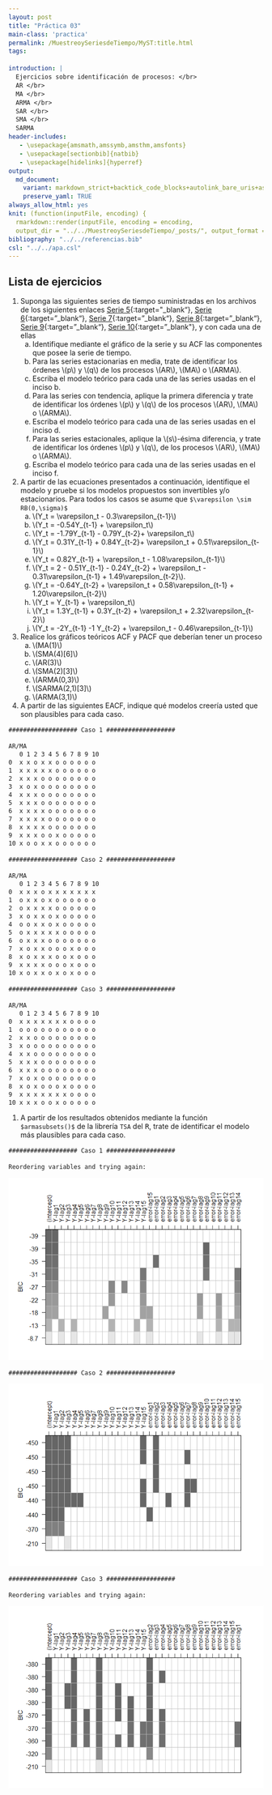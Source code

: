 ```yaml
---
layout: post
title: "Práctica 03"
main-class: 'practica'
permalink: /MuestreoySeriesdeTiempo/MyST:title.html
tags:

introduction: |
  Ejercicios sobre identificación de procesos: </br> 
  AR </br>
  MA </br>
  ARMA </br>
  SAR </br>
  SMA </br>
  SARMA
header-includes:
   - \usepackage{amsmath,amssymb,amsthm,amsfonts}
   - \usepackage[sectionbib]{natbib}
   - \usepackage[hidelinks]{hyperref}
output:
  md_document:
    variant: markdown_strict+backtick_code_blocks+autolink_bare_uris+ascii_identifiers+tex_math_single_backslash
    preserve_yaml: TRUE
always_allow_html: yes   
knit: (function(inputFile, encoding) {
  rmarkdown::render(inputFile, encoding = encoding,
  output_dir = "../../MuestreoySeriesdeTiempo/_posts/", output_format = "all"  ) })
bibliography: "../../referencias.bib"
csl: "../../apa.csl"
---
```








Lista de ejercicios
-------------------

1.  Suponga las siguientes series de tiempo suministradas en los
    archivos de los siguientes enlaces [Serie
    5](https://github.com/jiperezga/jiperezga.github.io/raw/master/Dataset/MySTSim5.xlsx){:target="\_blank“},
    [Serie
    6](https://github.com/jiperezga/jiperezga.github.io/raw/master/Dataset/MySTSim6.xlsx){:target=”\_blank“},
    [Serie
    7](https://github.com/jiperezga/jiperezga.github.io/raw/master/Dataset/MySTSim7.xlsx){:target=”\_blank“},
    [Serie
    8](https://github.com/jiperezga/jiperezga.github.io/raw/master/Dataset/MySTSim8.xlsx){:target=”\_blank“},
    [Serie
    9](https://github.com/jiperezga/jiperezga.github.io/raw/master/Dataset/MySTSim9.xlsx){:target=”\_blank“},
    [Serie
    10](https://github.com/jiperezga/jiperezga.github.io/raw/master/Dataset/MySTSim10.xlsx){:target=”\_blank"},
    y con cada una de ellas
    <ol type="a">
    <li>
    Identifique mediante el gráfico de la serie y su ACF las componentes
    que posee la serie de tiempo.
    </li>
    <li>
    Para las series estacionarias en media, trate de identificar los
    órdenes \(p\) y \(q\) de los procesos \(AR\), \(MA\) o \(ARMA\).
    </li>
    <li>
    Escriba el modelo teórico para cada una de las series usadas en el
    inciso b.
    </li>
    <li>
    Para las series con tendencia, aplique la primera diferencia y trate
    de identificar los órdenes \(p\) y \(q\) de los procesos \(AR\),
    \(MA\) o \(ARMA\).
    </li>
    <li>
    Escriba el modelo teórico para cada una de las series usadas en el
    inciso d. 
    </li>
    <li>
    Para las series estacionales, aplique la \(s\)-ésima diferencia, y
    trate de identificar los órdenes \(p\) y \(q\), de los procesos
    \(AR\), \(MA\) o \(ARMA\).
    </li>
    <li>
    Escriba el modelo teórico para cada una de las series usadas en el
    inciso f. 
    </li>
    </ol>
2.  A partir de las ecuaciones presentados a continuación, identifique
    el modelo y pruebe si los modelos propuestos son invertibles y/o
    estacionarios. Para todos los casos se asume que
    `$\varepsilon \sim RB(0,\sigma)$`
    <ol type="a">
    <li>
    \(Y_t = \varepsilon_t - 0.3\varepsilon_{t-1}\)
    </li>
    <li>
    \(Y_t = -0.54Y_{t-1} + \varepsilon_t\)
    </li>
    <li>
    \(Y_t = -1.79Y_{t-1} - 0.79Y_{t-2}+ \varepsilon_t\)
    </li>
    <li>
    \(Y_t = 0.31Y_{t-1} + 0.84Y_{t-2}+ \varepsilon_t + 0.51\varepsilon_{t-1}\)
    </li>
    <li>
    \(Y_t = 0.82Y_{t-1} + \varepsilon_t - 1.08\varepsilon_{t-1}\)
    </li>
    <li>
    \(Y_t = 2 - 0.51Y_{t-1} - 0.24Y_{t-2} + \varepsilon_t - 0.31\varepsilon_{t-1} + 1.49\varepsilon_{t-2}\).
    </li>
    <li>
    \(Y_t = -0.64Y_{t-2} + \varepsilon_t + 0.58\varepsilon_{t-1} + 1.20\varepsilon_{t-2}\)
    </li>
    <li>
    \(Y_t = Y_{t-1} + \varepsilon_t\)
    </li>
    <li>
    \(Y_t = 1.3Y_{t-1} + 0.3Y_{t-2} + \varepsilon_t + 2.32\varepsilon_{t-2}\)
    <li>
    \(Y_t = -2Y_{t-1} -1 Y_{t-2} + \varepsilon_t - 0.46\varepsilon_{t-1}\)
    </li>
    </li>
    </ol>
3.  Realice los gráficos teóricos ACF y PACF que deberían tener un
    proceso
    <ol type="a">
    <li>
    \(MA(1)\)
    </li>
    <li>
    \(SMA(4)[6]\)
    </li>
    <li>
    \(AR(3)\)
    </li>
    <li>
    \(SMA(2)[3]\)
    </li>
    <li>
    \(ARMA(0,3)\)
    </li>
    <li>
    \(SARMA(2,1)[3]\)
    </li>
    <li>
    \(ARMA(3,1)\)
    </li>
    </ol>
4.  A partir de las siguientes EACF, indique qué modelos creería usted
    que son plausibles para cada caso.

<!-- -->

    ################### Caso 1 ###################

    AR/MA
       0 1 2 3 4 5 6 7 8 9 10
    0  x x o x x o o o o o o 
    1  x x x x x o o o o o o 
    2  x x x o o o o o o o o 
    3  x o x o o o o o o o o 
    4  x x x o o o o o o o o 
    5  x x x o o o o o o o o 
    6  x x x x o o o o o o o 
    7  x x x x o o o o o o o 
    8  x x x x o o o o o o o 
    9  x x x o o x o o o o o 
    10 x o o x x o o o o o o 

    ################### Caso 2 ###################

    AR/MA
       0 1 2 3 4 5 6 7 8 9 10
    0  x x x o x x x x x x x 
    1  o x x o x o o o o o o 
    2  o x x x x o o o o o o 
    3  x o x x o x o o o o o 
    4  o o x x o x o o o o o 
    5  o x x x x x o o o o o 
    6  o x x x o o o o o o o 
    7  x o x x o o o x o o o 
    8  x o x x x o o x o o o 
    9  x x x x o o o x o o o 
    10 x o x x o x o x o o o 

    ################### Caso 3 ###################

    AR/MA
       0 1 2 3 4 5 6 7 8 9 10
    0  x x x x x x x o o o o 
    1  o o o o o o o o o o o 
    2  x x o o o o o o o o o 
    3  x o o o o o o o o o o 
    4  x x o o o o o o o o o 
    5  x x x o o o o o o o o 
    6  x x x o o o o o o o o 
    7  x o x o o o o o o o o 
    8  x o x o o o x o o o o 
    9  x x x x x x x o o o o 
    10 x x x o o x o o o o o 

1.  A partir de los resultados obtenidos mediante la función
    `$armasubsets()$` de la librería `TSA` del <tt>R</tt>, trate de
    identificar el modelo más plausibles para cada caso.

<!-- -->

    ################### Caso 1 ###################

    Reordering variables and trying again:

![](../../MuestreoySeriesdeTiempo/images/Practica03unnamed-chunk-4-1.png)

    ################### Caso 2 ###################

![](../../MuestreoySeriesdeTiempo/images/Practica03unnamed-chunk-4-2.png)

    ################### Caso 3 ###################

    Reordering variables and trying again:

![](../../MuestreoySeriesdeTiempo/images/Practica03unnamed-chunk-4-3.png)

